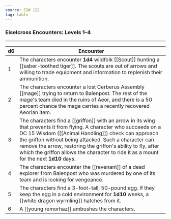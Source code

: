 ```yaml
---
source: EGW 122
tag: table
---
```


### Eiselcross Encounters: Levels 1–4
---
|d6|Encounter|
|----|------------|
|1|The characters encounter **1d4** wildfolk [[Scout]] hunting a [[saber-toothed tiger]]. The scouts are out of arrows and willing to trade equipment and information to replenish their ammunition.|
|2|The characters encounter a lost Cerberus Assembly [[mage]] trying to return to Balenpost. The rest of the mage's team died in the ruins of Aeor, and there is a 50 percent chance the mage carries a recently recovered Aeorian item.|
|3|The characters find a [[griffon]] with an arrow in its wing that prevents it from flying. A character who succeeds on a DC 15 Wisdom ([[Animal Handling]]) check can approach the griffon without being attacked. Such a character can remove the arrow, restoring the griffon's ability to fly, after which the griffon allows the character to ride it as a mount for the next **1d10** days.|
|4|The characters encounter the [[revenant]] of a dead explorer from Balenpost who was murdered by one of its team and is looking for vengeance.|
|5|The characters find a 3-foot-tall, 50-pound egg. If they keep the egg in a cold environment for **1d10** weeks, a [[white dragon wyrmling]] hatches from it.|
|6|A [[young remorhaz]] ambushes the characters.|
